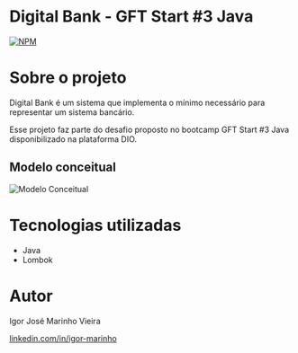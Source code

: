 # Digital Bank - GFT Start #3 Java
[![NPM](https://img.shields.io/npm/l/react)](https://github.com/IgorJMV/Desafio-banco-digital-GFT-Start/blob/main/LICENSE) 

# Sobre o projeto

Digital Bank é um sistema que implementa o mínimo necessário para representar um sistema bancário.

Esse projeto faz parte do desafio proposto no bootcamp GFT Start #3 Java disponibilizado na plataforma DIO.

## Modelo conceitual
![Modelo Conceitual](https://github.com/IgorJMV/Desafio-banco-digital-GFT-Start\tree\main\assets\domain.png)

# Tecnologias utilizadas
- Java
- Lombok

# Autor

Igor José Marinho Vieira

[linkedin.com/in/igor-marinho](https://www.linkedin.com/in/igor-marinho)

